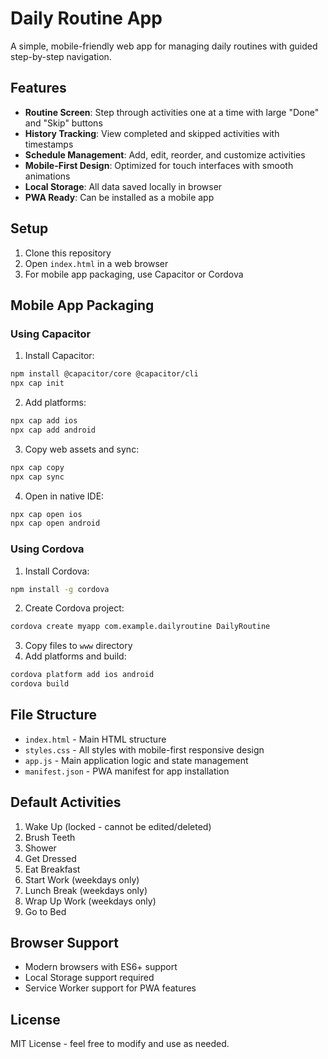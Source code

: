 # Daily Routine App

A simple, mobile-friendly web app for managing daily routines with guided step-by-step navigation.

## Features

- **Routine Screen**: Step through activities one at a time with large "Done" and "Skip" buttons
- **History Tracking**: View completed and skipped activities with timestamps
- **Schedule Management**: Add, edit, reorder, and customize activities
- **Mobile-First Design**: Optimized for touch interfaces with smooth animations
- **Local Storage**: All data saved locally in browser
- **PWA Ready**: Can be installed as a mobile app

## Setup

1. Clone this repository
2. Open `index.html` in a web browser
3. For mobile app packaging, use Capacitor or Cordova

## Mobile App Packaging

### Using Capacitor

1. Install Capacitor:
```bash
npm install @capacitor/core @capacitor/cli
npx cap init
```

2. Add platforms:
```bash
npx cap add ios
npx cap add android
```

3. Copy web assets and sync:
```bash
npx cap copy
npx cap sync
```

4. Open in native IDE:
```bash
npx cap open ios
npx cap open android
```

### Using Cordova

1. Install Cordova:
```bash
npm install -g cordova
```

2. Create Cordova project:
```bash
cordova create myapp com.example.dailyroutine DailyRoutine
```

3. Copy files to `www` directory
4. Add platforms and build:
```bash
cordova platform add ios android
cordova build
```

## File Structure

- `index.html` - Main HTML structure
- `styles.css` - All styles with mobile-first responsive design
- `app.js` - Main application logic and state management
- `manifest.json` - PWA manifest for app installation

## Default Activities

1. Wake Up (locked - cannot be edited/deleted)
2. Brush Teeth
3. Shower
4. Get Dressed
5. Eat Breakfast
6. Start Work (weekdays only)
7. Lunch Break (weekdays only)
8. Wrap Up Work (weekdays only)
9. Go to Bed

## Browser Support

- Modern browsers with ES6+ support
- Local Storage support required
- Service Worker support for PWA features

## License

MIT License - feel free to modify and use as needed.
